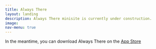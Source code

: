 ```yaml
---
title: Always There
layout: landing
description: Always There minisite is currently under construction.
image:
nav-menu: true
---
```

In the meantime, you can download Always There on the [App Store](https://itunes.apple.com/us/app/always-there-your-most-precious-photo-in-notification/id1104703747?mt=8)
